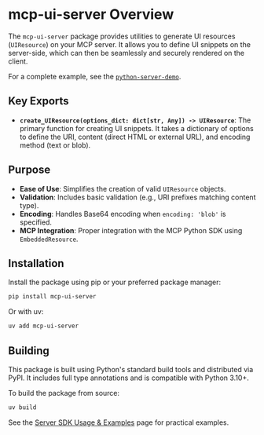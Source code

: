# mcp-ui-server Overview

The `mcp-ui-server` package provides utilities to generate UI resources (`UIResource`) on your MCP server. It allows you to define UI snippets on the server-side, which can then be seamlessly and securely rendered on the client.

For a complete example, see the [`python-server-demo`](https://github.com/idosal/mcp-ui/tree/main/examples/python-server-demo).

## Key Exports

- **`create_UIResource(options_dict: dict[str, Any]) -> UIResource`**:
  The primary function for creating UI snippets. It takes a dictionary of options to define the URI, content (direct HTML or external URL), and encoding method (text or blob).

## Purpose

- **Ease of Use**: Simplifies the creation of valid `UIResource` objects.
- **Validation**: Includes basic validation (e.g., URI prefixes matching content type).
- **Encoding**: Handles Base64 encoding when `encoding: 'blob'` is specified.
- **MCP Integration**: Proper integration with the MCP Python SDK using `EmbeddedResource`.

## Installation

Install the package using pip or your preferred package manager:

```bash
pip install mcp-ui-server
```

Or with uv:

```bash
uv add mcp-ui-server
```

## Building

This package is built using Python's standard build tools and distributed via PyPI. It includes full type annotations and is compatible with Python 3.10+.

To build the package from source:

```bash
uv build
```

See the [Server SDK Usage & Examples](./usage-examples.md) page for practical examples.